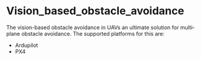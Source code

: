# Vision_based_obstacle_avoidance
The vision-based obstacle avoidance in UAVs an ultimate solution for multi-plane obstacle avoidance.
The supported platforms for this are:
- Ardupilot
- PX4
